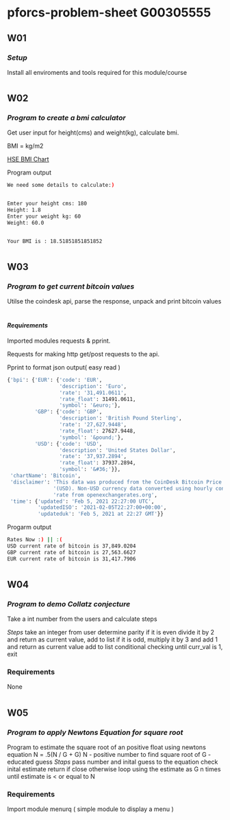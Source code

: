 
# pforcs-problem-sheet G00305555 

## W01
### ***Setup***

Install all enviroments and tools required for this module/course

#

## W02
### ***Program to create a bmi calculator***

Get user input for height(cms) and weight(kg), calculate bmi.

BMI = kg/m2

[HSE BMI Chart](https://www.hse.ie/eng/services/list/2/primarycare/east-coast-diabetes-service/management-of-type-2-diabetes/lifestyle-management/healthy-eating-advice/bmi-chart.pdf)

Program output

```bash
We need some details to calculate:)


Emter your height cms: 180
Height: 1.8
Enter your weight kg: 60
Weight: 60.0


Your BMI is : 18.51851851851852
```
#

## W03
### ***Program to get current bitcoin values***
Utilse the coindesk api, parse the response,  unpack and print bitcoin values

#

#### ***Requirements***

Imported modules requests & pprint.

Requests for making http get/post requests to the api.

Pprint to format json output( easy read )

```bash
{'bpi': {'EUR': {'code': 'EUR',
                 'description': 'Euro',
                 'rate': '31,491.0611',
                 'rate_float': 31491.0611,
                 'symbol': '&euro;'},
         'GBP': {'code': 'GBP',
                 'description': 'British Pound Sterling',
                 'rate': '27,627.9448',
                 'rate_float': 27627.9448,
                 'symbol': '&pound;'},
         'USD': {'code': 'USD',
                 'description': 'United States Dollar',
                 'rate': '37,937.2894',
                 'rate_float': 37937.2894,
                 'symbol': '&#36;'}},
 'chartName': 'Bitcoin',
 'disclaimer': 'This data was produced from the CoinDesk Bitcoin Price Index '
               '(USD). Non-USD currency data converted using hourly conversion '
               'rate from openexchangerates.org',
 'time': {'updated': 'Feb 5, 2021 22:27:00 UTC',
          'updatedISO': '2021-02-05T22:27:00+00:00',
          'updateduk': 'Feb 5, 2021 at 22:27 GMT'}}
```

Progarm output
```bash
Rates Now :) || :(
USD current rate of bitcoin is 37,849.0204
GBP current rate of bitcoin is 27,563.6627
EUR current rate of bitcoin is 31,417.7906
```

#

## W04
### ***Program to demo Collatz conjecture***
Take a int number from the users and calculate steps

*Steps*
        take an integer from user
        determine parity
        if it is even divide it by 2 and return as current value, add to list 
        if it is odd, multiply it by 3 and add 1 and return as current value add to list
        conditional checking until curr_val is 1, exit

        


### Requirements
None

#

## W05
### ***Program to apply Newtons Equation for square root***
Program to estimate the square root of an positive float using newtons equation N = .5(N / G + G)
N - positive number to find square root of
G - educated guess
*Staps*
        pass number and inital guess to the equation
        check inital estimate return if close 
        otherwise loop using the estimate as G
        n times until estimate is < or equal to N

### Requirements
Import module menurq ( simple module to display a menu ) 

#

